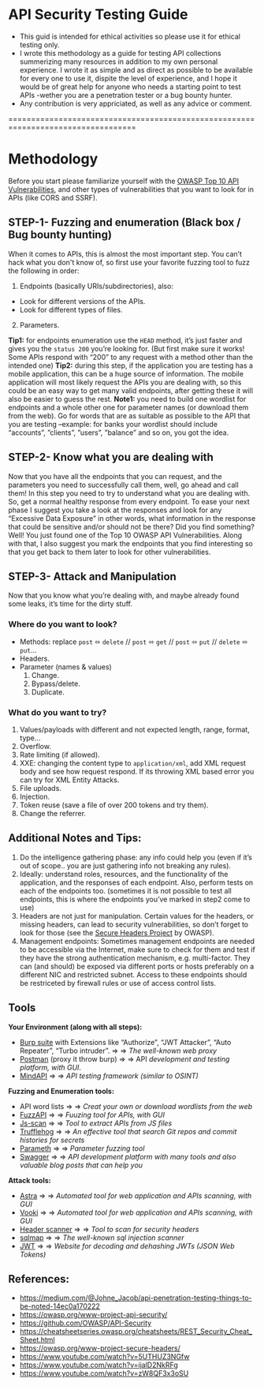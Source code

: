 # API Security Testing Guide
- This guid is intended for ethical activities so please use it for ethical testing only.
- I wrote this methodology as a guide for testing API collections summerizing many resources in addition to my own personal experience. I wrote it as simple and as direct as possible to be available for every one to use it, dispite the level of experience, and I hope it would be of great help for anyone who needs a starting point to test APIs -wether you are a penetration tester or a bug bounty hunter.
- Any contribution is very appriciated, as well as any advice or comment.

==================================================================================

# Methodology
Before you start please familiarize yourself with the [OWASP Top 10 API Vulnerabilities](https://owasp.org/www-project-api-security/), and other types of vulnerabilities that you want to look for in APIs (like CORS and SSRF).

## STEP-1- Fuzzing and enumeration (Black box / Bug bounty hunting)
When it comes to APIs, this is almost the most important step. You can’t hack what you don't know of, so first use your favorite fuzzing tool to fuzz the following in order:
1. Endpoints (basically URIs/subdirectories), also:
  - Look for different versions of the APIs.
  - Look for different types of files.
2. Parameters.

**Tip1:** for endpoints enumeration use the `HEAD` method, it’s just faster and gives you the `status 200` you’re looking for. (But first make sure it works! Some APIs respond with “200” to any request with a method other than the intended one)
**Tip2:** during this step, if the application you are testing has a mobile application, this can be a huge source of information. The mobile application will most likely request the APIs you are dealing with, so this could be an easy way to get many valid endpoints, after getting these it will also be easier to guess the rest.
**Note1:** you need to build one wordlist for endpoints and a whole other one for parameter names (or download them from the web). Go for words that are as suitable as possible to the API that you are testing –example: for banks your wordlist should include “accounts”, ”clients”, ”users”, ”balance” and so on, you got the idea.

## STEP-2- Know what you are dealing with
Now that you have all the endpoints that you can request, and the parameters you need to successfully call them, well, go ahead and call them! In this step you need to try to understand what you are dealing with. So, get a normal healthy response from every endpoint. To ease your next phase I suggest you take a look at the responses and look for any “Excessive Data Exposure” in other words, what information in the response that could be sensitive and/or should not be there? Did you find something? Well! You just found one of the Top 10 OWASP API Vulnerabilities. Along with that, I also suggest you mark the endpoints that you find interesting so that you get back to them later to look for other vulnerabilities.

## STEP-3- Attack and Manipulation
Now that you know what you’re dealing with, and maybe already found some leaks, it’s time for the dirty stuff.
### Where do you want to look?
- Methods: replace `post` ⬄ `delete` // `post` ⬄ `get` // `post` ⬄ `put` // `delete` ⬄ `put`...
- Headers.
- Parameter (names & values)
  1. Change.
  2. Bypass/delete.
  3. Duplicate.
### What do you want to try?
1. Values/payloads with different and not expected length, range, format, type…
2. Overflow.
3. Rate limiting (if allowed).
4. XXE: changing the content type to `application/xml`, add XML request body and see how request respond. If its throwing XML based error you can try for XML Entity Attacks.
5. File uploads.
6. Injection.
7. Token reuse (save a file of over 200 tokens and try them).
8. Change the referrer.

## Additional Notes and Tips:
1. Do the intelligence gathering phase: any info could help you (even if it’s out of scope.. you are just gathering info not breaking any rules).
2. Ideally: understand roles, resources, and the functionality of the application, and the responses of each endpoint. Also, perform tests on each of the endpoints too. (sometimes it is not possible to test all endpoints, this is where the endpoints you’ve marked in step2 come to use)
3. Headers are not just for manipulation. Certain values for the headers, or missing headers, can lead to security vulnerabilities, so don’t forget to look for those (see the [Secure Headers Project](https://owasp.org/www-project-secure-headers/) by OWASP).
4. Management endpoints: Sometimes management endpoints are needed to be accessible via the Internet, make sure to check for them and test if they have the strong authentication mechanism, e.g. multi-factor. They can (and should) be exposed via different ports or hosts preferably on a different NIC and restricted subnet. Access to these endpoints should be restriceted by firewall rules or use of access control lists.

## Tools

**Your Environment (along with all steps):**
- [Burp suite](https://portswigger.net/burp/communitydownload) with Extensions like “Authorize”, “JWT Attacker”, “Auto Repeater”, “Turbo intruder”. ⇒ ⇒ _The well-known web proxy_
- [Postman](https://www.postman.com/) (proxy it throw burp) ⇒ ⇒ API _development and testing platform, with GUI_.
- [MindAPI](https://dsopas.github.io/MindAPI/play/) ⇒ ⇒ _API testing framework (similar to OSINT)_

**Fuzzing and Enumeration tools:**
- API word lists ⇒ ⇒ _Creat your own or download wordlists from the web_
- [FuzzAPI](https://github.com/Fuzzapi/fuzzapi) ⇒ ⇒ _Fuuzing tool for APIs, with GUI_
- [Js-scan](https://github.com/zseano/JS-Scan) ⇒ ⇒ _Tool to extract APIs from JS files_
- [Trufflehog](https://github.com/trufflesecurity/truffleHog) ⇒ ⇒ _An effective tool that search Git repos and commit histories for secrets_ 
- [Parameth](https://github.com/maK-/parameth) ⇒ ⇒ _Parameter fuzzing tool_
- [Swagger](https://swagger.io/) ⇒ ⇒ _API development platform with many tools and also valuable blog posts that can help you_

**Attack tools:**
- [Astra](https://github.com/flipkart-incubator/Astra) ⇒ ⇒ _Automated tool for web application and APIs scanning, with GUI_
- [Vooki](https://www.vegabird.com/vooki/) ⇒ ⇒ _Automated tool for web application and APIs scanning, with GUI_
- [Header scanner](https://securityheaders.com/) ⇒ ⇒ _Tool to scan for security headers_
- [sqlmap](https://sqlmap.org/) ⇒ ⇒ _The well-known sql injection scanner_
- [JWT](https://jwt.io/) ⇒ ⇒ _Website for decoding and dehashing JWTs (JSON Web Tokens)_


## References:
- https://medium.com/@Johne_Jacob/api-penetration-testing-things-to-be-noted-14ec0a170222
- https://owasp.org/www-project-api-security/
- https://github.com/OWASP/API-Security
- https://cheatsheetseries.owasp.org/cheatsheets/REST_Security_Cheat_Sheet.html
- https://owasp.org/www-project-secure-headers/
- https://www.youtube.com/watch?v=5UTHUZ3NGfw 
- https://www.youtube.com/watch?v=ijalD2NkRFg
- https://www.youtube.com/watch?v=zW8QF3x3oSU
